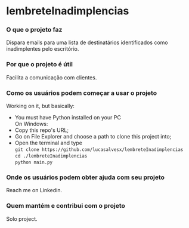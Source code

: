# lembreteInadimplencias

### O que o projeto faz
Dispara emails para uma lista de destinatários identificados como inadimplentes pelo escritório.

### Por que o projeto é útil
Facilita a comunicação com clientes.

### Como os usuários podem começar a usar o projeto
Working on it, but basically:  
- You must have Python installed on your PC  
On Windows:  
- Copy this repo's URL;  
- Go on File Explorer and choose a path to clone this project into;  
- Open the terminal and type  
`git clone https://github.com/lucasalvesx/lembreteInadimplencias`  
`cd ./lembreteInadimplencias`  
`python main.py`  

### Onde os usuários podem obter ajuda com seu projeto
Reach me on Linkedin.

### Quem mantém e contribui com o projeto
Solo project.
